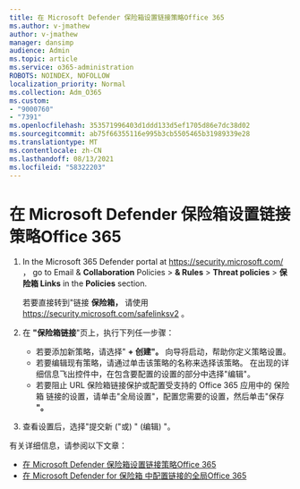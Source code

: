 ```yaml
---
title: 在 Microsoft Defender 保险箱设置链接策略Office 365
ms.author: v-jmathew
author: v-jmathew
manager: dansimp
audience: Admin
ms.topic: article
ms.service: o365-administration
ROBOTS: NOINDEX, NOFOLLOW
localization_priority: Normal
ms.collection: Adm_O365
ms.custom:
- "9000760"
- "7391"
ms.openlocfilehash: 353571996403d1ddd133d5ef1705d86e7dc38d02
ms.sourcegitcommit: ab75f66355116e995b3cb5505465b31989339e28
ms.translationtype: MT
ms.contentlocale: zh-CN
ms.lasthandoff: 08/13/2021
ms.locfileid: "58322203"
---
```

# <a name="set-up-safe-link-policies-in-microsoft-defender-for-office-365"></a>在 Microsoft Defender 保险箱设置链接策略Office 365

1. In the Microsoft 365 Defender portal at <https://security.microsoft.com/> ， go to Email & **Collaboration** Policies \> **& Rules** \> **Threat policies** \> **保险箱 Links** in the **Policies** section.

   若要直接转到"链接 **保险箱，** 请使用 <https://security.microsoft.com/safelinksv2> 。

2. 在 **"保险箱链接**"页上，执行下列任一步骤：
   - 若要添加新策略，请选择" **+ 创建"。** 向导将启动，帮助你定义策略设置。
   - 若要编辑现有策略，请通过单击该策略的名称来选择该策略。 在出现的详细信息飞出控件中，在包含要配置的设置的部分中选择"编辑"。
   - 若要阻止 URL 保险箱链接保护或配置受支持的 Office 365 应用中的 保险箱 链接的设置，请单击"全局设置"，配置您需要的设置，然后单击"保存 **"。**

3. 查看设置后，选择"提交新 ("或) " (编辑) "。 

有关详细信息，请参阅以下文章：

- [在 Microsoft Defender 保险箱设置链接策略Office 365](https://docs.microsoft.com/microsoft-365/security/office-365-security/set-up-safe-links-policies)
- [在 Microsoft Defender for 保险箱 中配置链接的全局Office 365](https://docs.microsoft.com/microsoft-365/security/office-365-security/configure-global-settings-for-safe-links)
